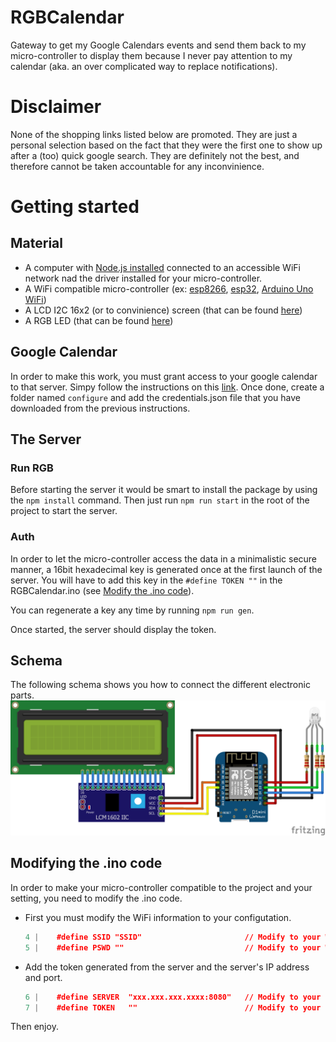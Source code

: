 # RGBCalendar
Gateway to get my Google Calendars events and send them back to my micro-controller to display them because I never pay attention to my calendar (aka. an over complicated way to replace notifications).

# Disclaimer
None of the shopping links listed below are promoted. They are just a personal selection based on the fact that they were the first one to show up after a (too) quick google search. They are definitely not the best, and therefore cannot be taken accountable for any inconvinience.

# Getting started

## Material

- A computer with [Node.js installed](https://nodejs.org/en/download/) connected to an accessible WiFi network nad the driver installed for your micro-controller.
- A WiFi compatible micro-controller (ex: [esp8266](https://www.amazon.com/HiLetgo-Internet-Development-Wireless-Micropython/dp/B081CSJV2V?th=1), [esp32](https://www.amazon.com/MELIFE-Development-Dual-Mode-Microcontroller-Integrated/dp/B07Q576VWZ/ref=sr_1_3?dchild=1&keywords=esp32&qid=1585891239&s=electronics&sr=1-3), [Arduino Uno WiFi](https://store.arduino.cc/usa/arduino-uno-wifi-rev2))
- A LCD I2C 16x2 (or to convinience) screen (that can be found [here](https://www.amazon.com/SunFounder-Serial-Module-Display-Arduino/dp/B019K5X53O))
- A RGB LED (that can be found [here](https://www.amazon.com/Diffused-Multicolor-Common-Cathode-Arduino/dp/B01FDD3B72/ref=sr_1_1?crid=2TPV8GNF82T2J&dchild=1&keywords=rgb+led+diode&qid=1585891715&s=electronics&sprefix=rgb+led+%2Celectronics%2C223&sr=1-1))

## Google Calendar
In order to make this work, you must grant access to your google calendar to that server.
Simpy follow the instructions on this [link](https://developers.google.com/calendar/auth#OAuth2Authorizing). 
Once done, create a folder named `configure` and add the credentials.json file that you have downloaded from the previous instructions.

## The Server

### Run RGB
Before starting the server it would be smart to install the package by using the `npm install` command.
Then just run `npm run start` in the root of the project to start the server.

### Auth
In order to let the micro-controller access the data in a minimalistic secure manner, a 16bit hexadecimal key is generated once at the first launch of the server. You will have to add this key in the `#define TOKEN ""` in the RGBCalendar.ino (see [Modify the .ino code](#modifying-the-ino-code)).

You can regenerate a key any time by running `npm run gen`.

Once started, the server should display the token.

## Schema

The following schema shows you how to connect the different electronic parts.
![](./RGBCalendar_arduino_Schema.png)

## Modifying the .ino code

In order to make your micro-controller compatible to the project and your setting, you need to modify the .ino code.

- First you must modify the WiFi information to your configutation. 
  ```c++
  4 |    #define SSID "SSID"                       // Modify to your WiFi's name
  5 |    #define PSWD ""                           // Modify to your WiFi's password
  ```
- Add the token generated from the server and the server's IP address and port.
  ```c++
  6 |    #define SERVER  "xxx.xxx.xxx.xxxx:8080"   // Modify to your server's IP
  7 |    #define TOKEN   ""                        // Modify to your generated token
  ```

Then enjoy.